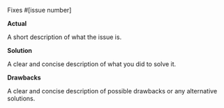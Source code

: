 Fixes #[issue number]

**Actual**

A short description of what the issue is.


**Solution**

A clear and concise description of what you did to solve it.


**Drawbacks**

A clear and concise description of possible drawbacks or any alternative solutions.
